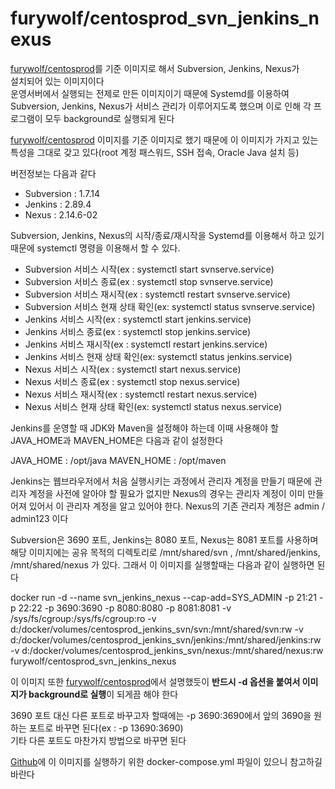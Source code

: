 furywolf/centosprod_svn_jenkins_nexus
====================

[furywolf/centosprod](https://hub.docker.com/r/furywolf/centosprod/)를 기준 이미지로 해서 Subversion, Jenkins, Nexus가  
설치되어 있는 이미지이다  
운영서버에서 실행되는 전제로 만든 이미지이기 때문에 Systemd를 이용하여 Subversion, Jenkins, Nexus가 서비스 관리가 이루어지도록 했으며
이로 인해 각 프로그램이 모두 background로 실행되게 된다

[furywolf/centosprod](https://hub.docker.com/r/furywolf/centosprod/) 이미지를 기준 이미지로 했기 때문에 이 이미지가 가지고 있는 특성을 그대로 갖고 있다(root 계정 패스워드, SSH 접속, Oracle Java 설치 등)

버전정보는 다음과 같다

* Subversion : 1.7.14
* Jenkins : 2.89.4
* Nexus : 2.14.6-02

Subversion, Jenkins, Nexus의 시작/종료/재시작을 Systemd를 이용해서 하고 있기 때문에 systemctl 명령을 이용해서 할 수 있다.

* Subversion 서비스 시작(ex : systemctl start svnserve.service)
* Subversion 서비스 종료(ex : systemctl stop svnserve.service)
* Subversion 서비스 재시작(ex : systemctl restart svnserve.service)
* Subversion 서비스 현재 상태 확인(ex: systemctl status svnserve.service)
* Jenkins 서비스 시작(ex : systemctl start jenkins.service)
* Jenkins 서비스 종료(ex : systemctl stop jenkins.service)
* Jenkins 서비스 재시작(ex : systemctl restart jenkins.service)
* Jenkins 서비스 현재 상태 확인(ex: systemctl status jenkins.service)
* Nexus 서비스 시작(ex : systemctl start nexus.service)
* Nexus 서비스 종료(ex : systemctl stop nexus.service)
* Nexus 서비스 재시작(ex : systemctl restart nexus.service)
* Nexus 서비스 현재 상태 확인(ex: systemctl status nexus.service)

Jenkins를 운영할 때 JDK와 Maven을 설정해야 하는데 이때 사용해야 할 JAVA_HOME과 MAVEN_HOME은 다음과 같이 설정한다

JAVA_HOME : /opt/java
MAVEN_HOME : /opt/maven

Jenkins는 웹브라우저에서 처음 실행시키는 과정에서 관리자 계정을 만들기 때문에 관리자 계정을 사전에 알아야 할 필요가 없지만 Nexus의 
경우는 관리자 계정이 이미 만들어져 있어서 이 관리자 계정을 알고 있어야 한다. Nexus의 기존 관리자 계정은 admin / admin123 이다 

Subversion은 3690 포트, Jenkins는 8080 포트, Nexus는 8081 포트를 사용하며 해당 이미지에는 공유 목적의 디렉토리로 /mnt/shared/svn
, /mnt/shared/jenkins, /mnt/shared/nexus 가 있다. 그래서 이 이미지를 실행할때는 다음과 같이 실행하면 된다

docker run -d --name svn_jenkins_nexus --cap-add=SYS\_ADMIN -p 21:21 -p 22:22 -p 3690:3690 -p 8080:8080 -p 8081:8081 
-v /sys/fs/cgroup:/sys/fs/cgroup:ro -v d:/docker/volumes/centosprod_jenkins_svn/svn:/mnt/shared/svn:rw
-v d:/docker/volumes/centosprod_jenkins_svn/jenkins:/mnt/shared/jenkins:rw 
-v d:/docker/volumes/centosprod_jenkins_svn/nexus:/mnt/shared/nexus:rw furywolf/centosprod\_svn_jenkins_nexus

이 이미지 또한 [furywolf/centosprod](https://hub.docker.com/r/furywolf/centosprod/)에서 설명했듯이 **반드시 -d 옵션을 붙여서 이미지가 background로 실행**이 되게끔 해야 한다

3690 포트 대신 다른 포트로 바꾸고자 할때에는 -p 3690:3690에서 앞의 3690을 원하는 포트로 바꾸면 된다(ex : -p 13690:3690)  
기타 다른 포트도 마찬가지 방법으로 바꾸면 된다

[Github](https://github.com/TerryChang/mydocker/tree/master/centosprod_wildfly)에 이 이미지를 실행하기 위한 docker-compose.yml 파일이 있으니 참고하길 바란다

